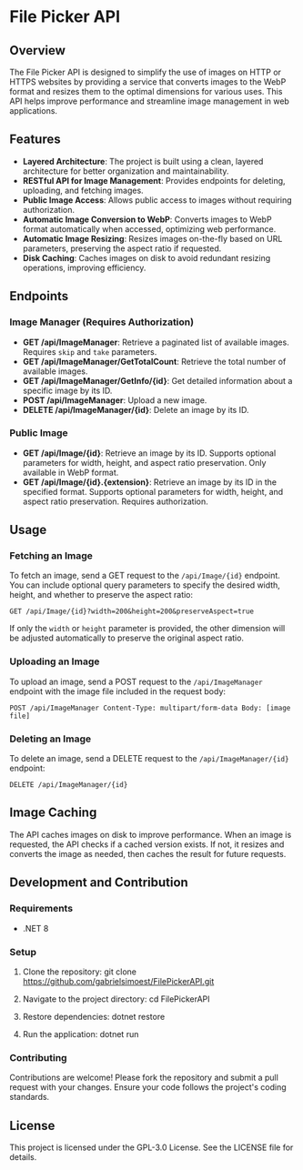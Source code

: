 # File Picker API

## Overview

The File Picker API is designed to simplify the use of images on HTTP or HTTPS websites by providing a service that converts images to the WebP format and resizes them to the optimal dimensions for various uses. This API helps improve performance and streamline image management in web applications.

## Features

- **Layered Architecture**: The project is built using a clean, layered architecture for better organization and maintainability.
- **RESTful API for Image Management**: Provides endpoints for deleting, uploading, and fetching images.
- **Public Image Access**: Allows public access to images without requiring authorization.
- **Automatic Image Conversion to WebP**: Converts images to WebP format automatically when accessed, optimizing web performance.
- **Automatic Image Resizing**: Resizes images on-the-fly based on URL parameters, preserving the aspect ratio if requested.
- **Disk Caching**: Caches images on disk to avoid redundant resizing operations, improving efficiency.

## Endpoints

### Image Manager (Requires Authorization)

- **GET /api/ImageManager**: Retrieve a paginated list of available images. Requires `skip` and `take` parameters.
- **GET /api/ImageManager/GetTotalCount**: Retrieve the total number of available images.
- **GET /api/ImageManager/GetInfo/{id}**: Get detailed information about a specific image by its ID.
- **POST /api/ImageManager**: Upload a new image.
- **DELETE /api/ImageManager/{id}**: Delete an image by its ID.

### Public Image

- **GET /api/Image/{id}**: Retrieve an image by its ID. Supports optional parameters for width, height, and aspect ratio preservation. Only available in WebP format.
- **GET /api/Image/{id}.{extension}**: Retrieve an image by its ID in the specified format. Supports optional parameters for width, height, and aspect ratio preservation. Requires authorization.

## Usage

### Fetching an Image

To fetch an image, send a GET request to the `/api/Image/{id}` endpoint. You can include optional query parameters to specify the desired width, height, and whether to preserve the aspect ratio:

`GET /api/Image/{id}?width=200&height=200&preserveAspect=true`

If only the `width` or `height` parameter is provided, the other dimension will be adjusted automatically to preserve the original aspect ratio.

### Uploading an Image

To upload an image, send a POST request to the `/api/ImageManager` endpoint with the image file included in the request body:

`POST /api/ImageManager
Content-Type: multipart/form-data
Body: [image file]`

### Deleting an Image

To delete an image, send a DELETE request to the `/api/ImageManager/{id}` endpoint:

`DELETE /api/ImageManager/{id}`

## Image Caching

The API caches images on disk to improve performance. When an image is requested, the API checks if a cached version exists. If not, it resizes and converts the image as needed, then caches the result for future requests.

## Development and Contribution

### Requirements

- .NET 8

### Setup

1. Clone the repository:
git clone https://github.com/gabrielsimoest/FilePickerAPI.git

2. Navigate to the project directory:
cd FilePickerAPI

3. Restore dependencies:
dotnet restore

4. Run the application:
dotnet run

### Contributing

Contributions are welcome! Please fork the repository and submit a pull request with your changes. Ensure your code follows the project's coding standards.

## License

This project is licensed under the GPL-3.0 License. See the LICENSE file for details.
